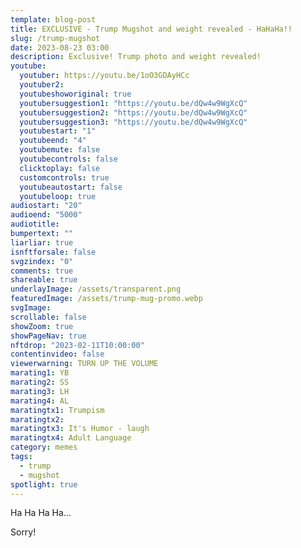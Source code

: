 ```yaml
---
template: blog-post
title: EXCLUSIVE - Trump Mugshot and weight revealed - HaHaHa!!
slug: /trump-mugshot
date: 2023-08-23 03:00
description: Exclusive! Trump photo and weight revealed!
youtube:
  youtuber: https://youtu.be/1oO3GDAyHCc
  youtuber2: 
  youtubeshoworiginal: true
  youtubersuggestion1: "https://youtu.be/dQw4w9WgXcQ"
  youtubersuggestion2: "https://youtu.be/dQw4w9WgXcQ"
  youtubersuggestion3: "https://youtu.be/dQw4w9WgXcQ"
  youtubestart: "1"
  youtubeend: "4"
  youtubemute: false
  youtubecontrols: false
  clicktoplay: false
  customcontrols: true
  youtubeautostart: false
  youtubeloop: true
audiostart: "20"
audioend: "5000"
audiotitle: 
bumpertext: ""
liarliar: true
isnftforsale: false
svgzindex: "0"
comments: true
shareable: true
underlayImage: /assets/transparent.png
featuredImage: /assets/trump-mug-promo.webp
svgImage: 
scrollable: false
showZoom: true
showPageNav: true
nftdrop: "2023-02-11T10:00:00"
contentinvideo: false
viewerwarning: TURN UP THE VOLUME
marating1: YB
marating2: SS
marating3: LH
marating4: AL
maratingtx1: Trumpism
maratingtx2: 
maratingtx3: It's Humor - laugh
maratingtx4: Adult Language
category: memes
tags:
  - trump
  - mugshot
spotlight: true
---
```

<!-- <div class="contentinside lake1" style=""> -->
<!-- <img class="" src="/assets/lakemouth.webp" width="100%" style=" z-index:-1; opacity:0;
animation: kariFilter 6s ease-in-out;
animation-delay: 4s;
animation-iteration-count:infinite;
" /> -->


<!-- <div class="bubble bubble-bottom-left" style="position:absolute; width:; top:30%; left:20vw; display:flex; justify-content:center;backdrop-filter: blur(6px);
animation: bubbleBop 9s ease-in;
animation-delay: 6s;
animation-direction: forwards;
animation-iteration-count:1;
opacity:0;
"><span style="font-size:120%; font-weight:bold;"><span style="font-size:160%; font-weight:bold;"></span></div>


<div class="bubble bubble-bottom-right" style="position:absolute; width:50vw; top:50%; right:20vw; display:block; justify-content:center; font-size:110%;backdrop-filter: blur(6px);
animation: bubbleBop1 10s ease-in;
animation-delay:8s;
animation-direction: forwards;
animation-iteration-count:1;
opacity:0;
"><span style="font-weight:bold;"></span></div>
</div> -->


<div class="contentbody" style="text-align:left !important; margin-top:0;">

Ha Ha Ha Ha...

Sorry!

</div>
